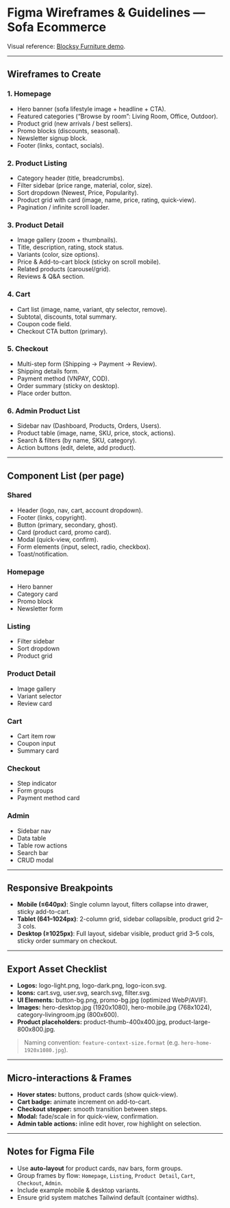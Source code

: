 # Figma Wireframes & Guidelines — Sofa Ecommerce

Visual reference: [Blocksy Furniture demo](https://startersites.io/blocksy/furniture/).

---

## Wireframes to Create

### 1. Homepage

- Hero banner (sofa lifestyle image + headline + CTA).
- Featured categories (“Browse by room”: Living Room, Office, Outdoor).
- Product grid (new arrivals / best sellers).
- Promo blocks (discounts, seasonal).
- Newsletter signup block.
- Footer (links, contact, socials).

### 2. Product Listing

- Category header (title, breadcrumbs).
- Filter sidebar (price range, material, color, size).
- Sort dropdown (Newest, Price, Popularity).
- Product grid with card (image, name, price, rating, quick-view).
- Pagination / infinite scroll loader.

### 3. Product Detail

- Image gallery (zoom + thumbnails).
- Title, description, rating, stock status.
- Variants (color, size options).
- Price & Add-to-cart block (sticky on scroll mobile).
- Related products (carousel/grid).
- Reviews & Q&A section.

### 4. Cart

- Cart list (image, name, variant, qty selector, remove).
- Subtotal, discounts, total summary.
- Coupon code field.
- Checkout CTA button (primary).

### 5. Checkout

- Multi-step form (Shipping → Payment → Review).
- Shipping details form.
- Payment method (VNPAY, COD).
- Order summary (sticky on desktop).
- Place order button.

### 6. Admin Product List

- Sidebar nav (Dashboard, Products, Orders, Users).
- Product table (image, name, SKU, price, stock, actions).
- Search & filters (by name, SKU, category).
- Action buttons (edit, delete, add product).

---

## Component List (per page)

### Shared

- Header (logo, nav, cart, account dropdown).
- Footer (links, copyright).
- Button (primary, secondary, ghost).
- Card (product card, promo card).
- Modal (quick-view, confirm).
- Form elements (input, select, radio, checkbox).
- Toast/notification.

### Homepage

- Hero banner
- Category card
- Promo block
- Newsletter form

### Listing

- Filter sidebar
- Sort dropdown
- Product grid

### Product Detail

- Image gallery
- Variant selector
- Review card

### Cart

- Cart item row
- Coupon input
- Summary card

### Checkout

- Step indicator
- Form groups
- Payment method card

### Admin

- Sidebar nav
- Data table
- Table row actions
- Search bar
- CRUD modal

---

## Responsive Breakpoints

- **Mobile (≤640px)**: Single column layout, filters collapse into drawer, sticky add-to-cart.
- **Tablet (641–1024px)**: 2-column grid, sidebar collapsible, product grid 2–3 cols.
- **Desktop (≥1025px)**: Full layout, sidebar visible, product grid 3–5 cols, sticky order summary on checkout.

---

## Export Asset Checklist

- **Logos:** logo-light.png, logo-dark.png, logo-icon.svg.
- **Icons:** cart.svg, user.svg, search.svg, filter.svg.
- **UI Elements:** button-bg.png, promo-bg.jpg (optimized WebP/AVIF).
- **Images:** hero-desktop.jpg (1920x1080), hero-mobile.jpg (768x1024), category-livingroom.jpg (800x600).
- **Product placeholders:** product-thumb-400x400.jpg, product-large-800x800.jpg.

> Naming convention: `feature-context-size.format` (e.g. `hero-home-1920x1080.jpg`).

---

## Micro-interactions & Frames

- **Hover states:** buttons, product cards (show quick-view).
- **Cart badge:** animate increment on add-to-cart.
- **Checkout stepper:** smooth transition between steps.
- **Modal:** fade/scale in for quick-view, confirmation.
- **Admin table actions:** inline edit hover, row highlight on selection.

---

## Notes for Figma File

- Use **auto-layout** for product cards, nav bars, form groups.
- Group frames by flow: `Homepage`, `Listing`, `Product Detail`, `Cart`, `Checkout`, `Admin`.
- Include example mobile & desktop variants.
- Ensure grid system matches Tailwind default (container widths).
